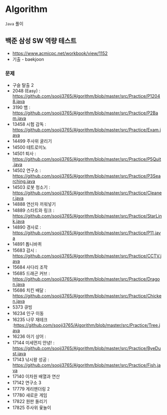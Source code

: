 # Algorithm

 `Java` 풀이

## 백준 삼성 SW 역량 테스트 

- https://www.acmicpc.net/workbook/view/1152
- 기출 - baekjoon

### 문제
- 구슬 탈출 2	 
- 2048 (Easy)	:  https://github.com/sooji3765/Algorithm/blob/master/src/Practice/P12048.java
- 3190	뱀	: https://github.com/sooji3765/Algorithm/blob/master/src/Practice/P2Bam.java
- 13458	시험 감독	: https://github.com/sooji3765/Algorithm/blob/master/src/Practice/Exam.java
- 14499	주사위 굴리기	
- 14500	테트로미노
- 14501	퇴사	: https://github.com/sooji3765/Algorithm/blob/master/src/Practice/P5Quit.java
- 14502	연구소	:  https://github.com/sooji3765/Algorithm/blob/master/src/Practice/P3Searching.java
- 14503	로봇 청소기 :  https://github.com/sooji3765/Algorithm/blob/master/src/Practice/Cleaner.java
- 14888	연산자 끼워넣기
- 14889	스타트와 링크	: https://github.com/sooji3765/Algorithm/blob/master/src/Practice/StarLink.java
- 14890	경사로	: https://github.com/sooji3765/Algorithm/blob/master/src/Practice/P11.java
- 14891	톱니바퀴
- 15683	감시 : https://github.com/sooji3765/Algorithm/blob/master/src/Practice/CCTV.java
- 15684	사다리 조작
- 15685	드래곤 커브 : https://github.com/sooji3765/Algorithm/blob/master/src/Practice/Dragon.java
- 15686	치킨 배달 : https://github.com/sooji3765/Algorithm/blob/master/src/Practice/Chicken.java
- 5373	큐빙
- 16234	인구 이동	
- 16235	나무 재테크 :https://github.com/sooji3765/Algorithm/blob/master/src/Practice/Tree.java
- 16236	아기 상어 : 
- 17144	미세먼지 안녕! : https://github.com/sooji3765/Algorithm/blob/master/src/Practice/ByeDust.java
- 17143	낚시왕	성공 : https://github.com/sooji3765/Algorithm/blob/master/src/Practice/Fish.java
- 17140	이차원 배열과 연산
- 17142	연구소 3	
- 17779	게리맨더링 2	
- 17780	새로운 게임
- 17822	원판 돌리기
- 17825	주사위 윷놀이
  

